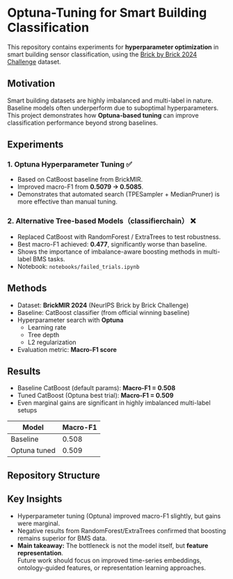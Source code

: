 # Optuna-Tuning for Smart Building Classification

This repository contains experiments for **hyperparameter optimization** in smart building sensor classification, using the [Brick by Brick 2024 Challenge](https://www.aicrowd.com/challenges/brick-by-brick-2024) dataset.

## Motivation
Smart building datasets are highly imbalanced and multi-label in nature. Baseline models often underperform due to suboptimal hyperparameters.  
This project demonstrates how **Optuna-based tuning** can improve classification performance beyond strong baselines.

## Experiments

### 1. Optuna Hyperparameter Tuning ✅
- Based on CatBoost baseline from BrickMIR.
- Improved macro-F1 from **0.5079 → 0.5085**.
- Demonstrates that automated search (TPESampler + MedianPruner) is more effective than manual tuning.

### 2. Alternative Tree-based Models（classifierchain） ❌
- Replaced CatBoost with RandomForest / ExtraTrees to test robustness.  
- Best macro-F1 achieved: **0.477**, significantly worse than baseline.  
- Shows the importance of imbalance-aware boosting methods in multi-label BMS tasks.  
- Notebook: `notebooks/failed_trials.ipynb`


## Methods
- Dataset: **BrickMIR 2024** (NeurIPS Brick by Brick Challenge)
- Baseline: CatBoost classifier (from official winning baseline)
- Hyperparameter search with **Optuna**
  - Learning rate
  - Tree depth
  - L2 regularization
- Evaluation metric: **Macro-F1 score**

## Results
- Baseline CatBoost (default params): **Macro-F1 = 0.508**
- Tuned CatBoost (Optuna best trial): **Macro-F1 = 0.509**
- Even marginal gains are significant in highly imbalanced multi-label setups

| Model        | Macro-F1 |
|--------------|----------|
| Baseline     | 0.508    |
| Optuna tuned | 0.509    |

## Repository Structure

## Key Insights

- Hyperparameter tuning (Optuna) improved macro-F1 slightly, but gains were marginal.  
- Negative results from RandomForest/ExtraTrees confirmed that boosting remains superior for BMS data.  
- **Main takeaway:** The bottleneck is not the model itself, but **feature representation**.  
  Future work should focus on improved time-series embeddings, ontology-guided features, or representation learning approaches.

